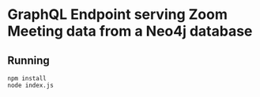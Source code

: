 # GraphQL Endpoint serving Zoom Meeting data from a Neo4j database

## Running

```
npm install
node index.js
```
